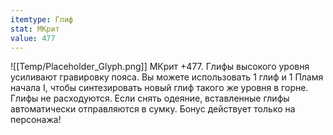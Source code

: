 ```yaml
---
itemtype: Глиф
stat: МКрит 
value: 477
---
```

![[Temp/Placeholder_Glyph.png]]
МКрит +477. Глифы высокого уровня усиливают гравировку пояса. Вы можете использовать 1 глиф и 1 Пламя начала I, чтобы синтезировать новый глиф такого же уровня в горне. Глифы не расходуются. Если снять одеяние, вставленные глифы автоматически отправляются в сумку. Бонус действует только на персонажа!
